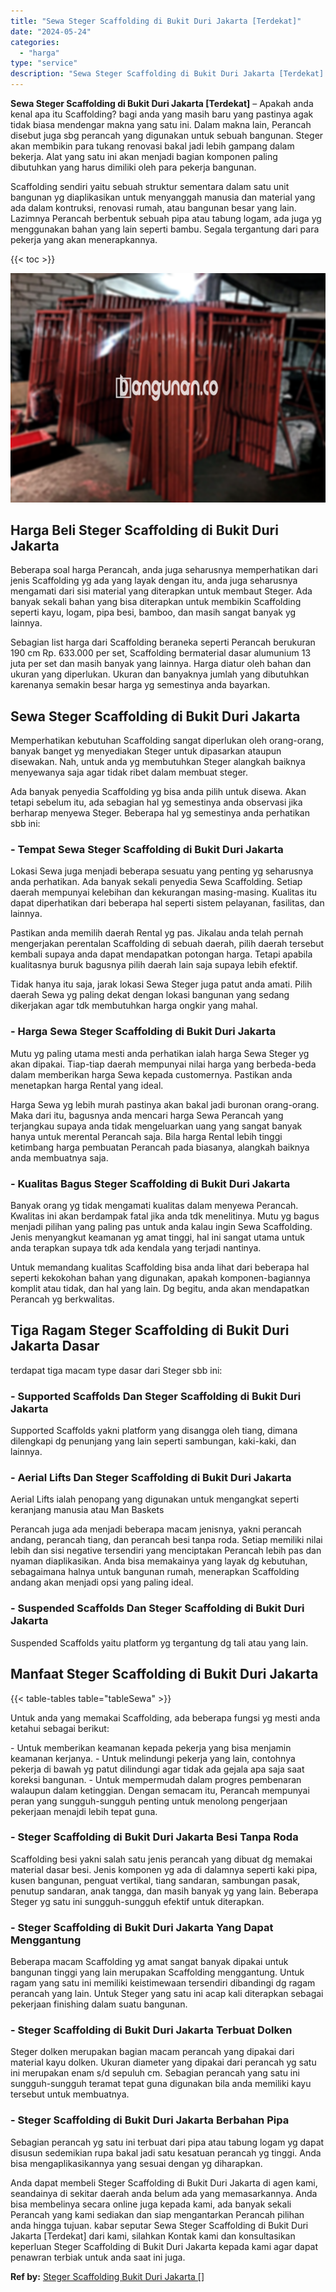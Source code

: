 ```yaml
---
title: "Sewa Steger Scaffolding di Bukit Duri Jakarta [Terdekat]"
date: "2024-05-24"
categories: 
  - "harga"
type: "service"
description: "Sewa Steger Scaffolding di Bukit Duri Jakarta [Terdekat]. Anda dapat membeli Steger Scaffolding di Bukit Duri Jakarta di agen kami, seandainya di sekitar dae..."
---
```


**Sewa Steger Scaffolding di Bukit Duri Jakarta \[Terdekat\]** – Apakah anda kenal apa itu Scaffolding? bagi anda yang masih baru yang pastinya agak tidak biasa mendengar makna yang satu ini. Dalam makna lain, Perancah disebut juga sbg perancah yang digunakan untuk sebuah bangunan. Steger akan membikin para tukang renovasi bakal jadi lebih gampang dalam bekerja. Alat yang satu ini akan menjadi bagian komponen paling dibutuhkan yang harus dimiliki oleh para pekerja bangunan.

Scaffolding sendiri yaitu sebuah struktur sementara dalam satu unit bangunan yg diaplikasikan untuk menyanggah manusia dan material yang ada dalam kontruksi, renovasi rumah, atau bangunan besar yang lain. Lazimnya Perancah berbentuk sebuah pipa atau tabung logam, ada juga yg menggunakan bahan yang lain seperti bambu. Segala tergantung dari para pekerja yang akan menerapkannya.

{{< toc >}}

![Sewa Steger Scaffolding di Bukit Duri Jakarta [Terdekat]](/images/sewa-scaffolding-steger-05.png)

## Harga Beli Steger Scaffolding di Bukit Duri Jakarta

Beberapa soal harga Perancah, anda juga seharusnya memperhatikan dari jenis Scaffolding yg ada yang layak dengan itu, anda juga seharusnya mengamati dari sisi material yang diterapkan untuk membaut Steger. Ada banyak sekali bahan yang bisa diterapkan untuk membikin Scaffolding seperti kayu, logam, pipa besi, bamboo, dan masih sangat banyak yg lainnya.

Sebagian list harga dari Scaffolding beraneka seperti Perancah berukuran 190 cm Rp. 633.000 per set, Scaffolding bermaterial dasar alumunium 13 juta per set dan masih banyak yang lainnya. Harga diatur oleh bahan dan ukuran yang diperlukan. Ukuran dan banyaknya jumlah yang dibutuhkan karenanya semakin besar harga yg semestinya anda bayarkan.

## Sewa Steger Scaffolding di Bukit Duri Jakarta

Memperhatikan kebutuhan Scaffolding sangat diperlukan oleh orang-orang, banyak banget yg menyediakan Steger untuk dipasarkan ataupun disewakan. Nah, untuk anda yg membutuhkan Steger alangkah baiknya menyewanya saja agar tidak ribet dalam membuat steger.

Ada banyak penyedia Scaffolding yg bisa anda pilih untuk disewa. Akan tetapi sebelum itu, ada sebagian hal yg semestinya anda observasi jika berharap menyewa Steger. Beberapa hal yg semestinya anda perhatikan sbb ini:

### \- Tempat Sewa Steger Scaffolding di Bukit Duri Jakarta

Lokasi Sewa juga menjadi beberapa sesuatu yang penting yg seharusnya anda perhatikan. Ada banyak sekali penyedia Sewa Scaffolding. Setiap daerah mempunyai kelebihan dan kekurangan masing-masing. Kualitas itu dapat diperhatikan dari beberapa hal seperti sistem pelayanan, fasilitas, dan lainnya.

Pastikan anda memilih daerah Rental yg pas. Jikalau anda telah pernah mengerjakan perentalan Scaffolding di sebuah daerah, pilih daerah tersebut kembali supaya anda dapat mendapatkan potongan harga. Tetapi apabila kualitasnya buruk bagusnya pilih daerah lain saja supaya lebih efektif.

Tidak hanya itu saja, jarak lokasi Sewa Steger juga patut anda amati. Pilih daerah Sewa yg paling dekat dengan lokasi bangunan yang sedang dikerjakan agar tdk membutuhkan harga ongkir yang mahal.

### \- Harga Sewa Steger Scaffolding di Bukit Duri Jakarta

Mutu yg paling utama mesti anda perhatikan ialah harga Sewa Steger yg akan dipakai. Tiap-tiap daerah mempunyai nilai harga yang berbeda-beda dalam memberikan harga Sewa kepada customernya. Pastikan anda menetapkan harga Rental yang ideal.

Harga Sewa yg lebih murah pastinya akan bakal jadi buronan orang-orang. Maka dari itu, bagusnya anda mencari harga Sewa Perancah yang terjangkau supaya anda tidak mengeluarkan uang yang sangat banyak hanya untuk merental Perancah saja. Bila harga Rental lebih tinggi ketimbang harga pembuatan Perancah pada biasanya, alangkah baiknya anda membuatnya saja.

### \- Kualitas Bagus Steger Scaffolding di Bukit Duri Jakarta

Banyak orang yg tidak mengamati kualitas dalam menyewa Perancah. Kwalitas ini akan berdampak fatal jika anda tdk menelitinya. Mutu yg bagus menjadi pilihan yang paling pas untuk anda kalau ingin Sewa Scaffolding. Jenis menyangkut keamanan yg amat tinggi, hal ini sangat utama untuk anda terapkan supaya tdk ada kendala yang terjadi nantinya.

Untuk memandang kualitas Scaffolding bisa anda lihat dari beberapa hal seperti kekokohan bahan yang digunakan, apakah komponen-bagiannya komplit atau tidak, dan hal yang lain. Dg begitu, anda akan mendapatkan Perancah yg berkwalitas.

## Tiga Ragam Steger Scaffolding di Bukit Duri Jakarta Dasar

terdapat tiga macam type dasar dari Steger sbb ini:

### \- Supported Scaffolds Dan Steger Scaffolding di Bukit Duri Jakarta

Supported Scaffolds yakni platform yang disangga oleh tiang, dimana dilengkapi dg penunjang yang lain seperti sambungan, kaki-kaki, dan lainnya.

### \- Aerial Lifts Dan Steger Scaffolding di Bukit Duri Jakarta

Aerial Lifts ialah penopang yang digunakan untuk mengangkat seperti keranjang manusia atau Man Baskets

Perancah juga ada menjadi beberapa macam jenisnya, yakni perancah andang, perancah tiang, dan perancah besi tanpa roda. Setiap memiliki nilai lebih dan sisi negative tersendiri yang menciptakan Perancah lebih pas dan nyaman diaplikasikan. Anda bisa memakainya yang layak dg kebutuhan, sebagaimana halnya untuk bangunan rumah, menerapkan Scaffolding andang akan menjadi opsi yang paling ideal.

### \- Suspended Scaffolds Dan Steger Scaffolding di Bukit Duri Jakarta

Suspended Scaffolds yaitu platform yg tergantung dg tali atau yang lain.

## Manfaat Steger Scaffolding di Bukit Duri Jakarta

{{< table-tables table="tableSewa" >}}

Untuk anda yang memakai Scaffolding, ada beberapa fungsi yg mesti anda ketahui sebagai berikut:

\- Untuk memberikan keamanan kepada pekerja yang bisa menjamin keamanan kerjanya. - Untuk melindungi pekerja yang lain, contohnya pekerja di bawah yg patut dilindungi agar tidak ada gejala apa saja saat koreksi bangunan. - Untuk mempermudah dalam progres pembenaran walaupun dalam ketinggian. Dengan semacam itu, Perancah mempunyai peran yang sungguh-sungguh penting untuk menolong pengerjaan pekerjaan menajdi lebih tepat guna.

### \- Steger Scaffolding di Bukit Duri Jakarta Besi Tanpa Roda

Scaffolding besi yakni salah satu jenis perancah yang dibuat dg memakai material dasar besi. Jenis komponen yg ada di dalamnya seperti kaki pipa, kusen bangunan, penguat vertikal, tiang sandaran, sambungan pasak, penutup sandaran, anak tangga, dan masih banyak yg yang lain. Beberapa Steger yg satu ini sungguh-sungguh efektif untuk diterapkan.

### \- Steger Scaffolding di Bukit Duri Jakarta Yang Dapat Menggantung

Beberapa macam Scaffolding yg amat sangat banyak dipakai untuk bangunan tinggi yang lain merupakan Scaffolding menggantung. Untuk ragam yang satu ini memiliki keistimewaan tersendiri dibandingi dg ragam perancah yang lain. Untuk Steger yang satu ini acap kali diterapkan sebagai pekerjaan finishing dalam suatu bangunan.

### \- Steger Scaffolding di Bukit Duri Jakarta Terbuat Dolken

Steger dolken merupakan bagian macam perancah yang dipakai dari material kayu dolken. Ukuran diameter yang dipakai dari perancah yg satu ini merupakan enam s/d sepuluh cm. Sebagian perancah yang satu ini sungguh-sungguh teramat tepat guna digunakan bila anda memiliki kayu tersebut untuk membuatnya.

### \- Steger Scaffolding di Bukit Duri Jakarta Berbahan Pipa

Sebagian perancah yg satu ini terbuat dari pipa atau tabung logam yg dapat disusun sedemikian rupa bakal jadi satu kesatuan perancah yg tinggi. Anda bisa mengaplikasikannya yang sesuai dengan yg diharapkan.

Anda dapat membeli Steger Scaffolding di Bukit Duri Jakarta di agen kami, seandainya di sekitar daerah anda belum ada yang memasarkannya. Anda bisa membelinya secara online juga kepada kami, ada banyak sekali Perancah yang kami sediakan dan siap mengantarkan Perancah pilihan anda hingga tujuan. kabar seputar Sewa Steger Scaffolding di Bukit Duri Jakarta \[Terdekat\] dari kami, silahkan Kontak kami dan konsultasikan keperluan Steger Scaffolding di Bukit Duri Jakarta kepada kami agar dapat penawran terbiak untuk anda saat ini juga.

**Ref by:** [Steger Scaffolding Bukit Duri Jakarta []](https://id.wikipedia.org/wiki/Steger)
